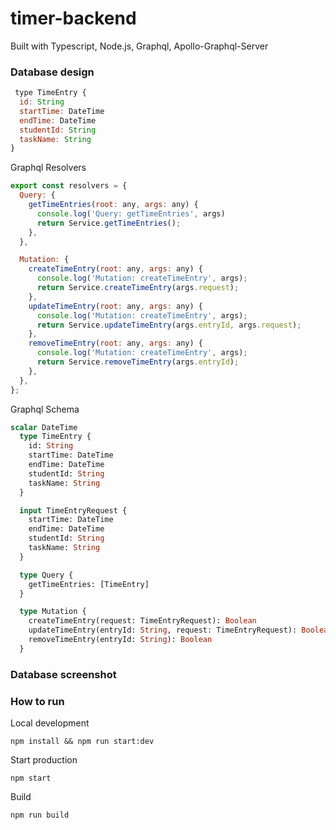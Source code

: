 # timer-backend
Built with Typescript, Node.js, Graphql, Apollo-Graphql-Server

### Database design

```javascript
 type TimeEntry {
  id: String
  startTime: DateTime
  endTime: DateTime
  studentId: String
  taskName: String
}
```

Graphql Resolvers

```javascript
export const resolvers = {
  Query: {
    getTimeEntries(root: any, args: any) {
      console.log('Query: getTimeEntries', args)
      return Service.getTimeEntries();
    },
  },

  Mutation: {
    createTimeEntry(root: any, args: any) {
      console.log('Mutation: createTimeEntry', args);
      return Service.createTimeEntry(args.request);
    },
    updateTimeEntry(root: any, args: any) {
      console.log('Mutation: createTimeEntry', args);
      return Service.updateTimeEntry(args.entryId, args.request);
    },
    removeTimeEntry(root: any, args: any) {
      console.log('Mutation: createTimeEntry', args);
      return Service.removeTimeEntry(args.entryId);
    },
  },
};
```

Graphql Schema
```graphql
scalar DateTime
  type TimeEntry {
    id: String
    startTime: DateTime
    endTime: DateTime
    studentId: String
    taskName: String
  }

  input TimeEntryRequest {
    startTime: DateTime
    endTime: DateTime
    studentId: String
    taskName: String
  }

  type Query {
    getTimeEntries: [TimeEntry]
  }

  type Mutation {
    createTimeEntry(request: TimeEntryRequest): Boolean
    updateTimeEntry(entryId: String, request: TimeEntryRequest): Boolean
    removeTimeEntry(entryId: String): Boolean
  }
```

### Database screenshot


### How to run

Local development
```
npm install && npm run start:dev
```

Start production
```
npm start
```

Build
```
npm run build
```
